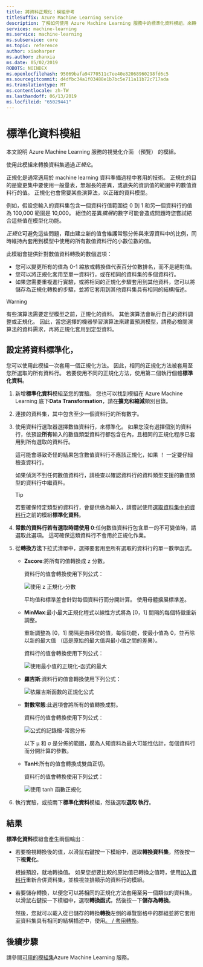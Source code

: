 ```yaml
---
title: 將資料正規化：模組參考
titleSuffix: Azure Machine Learning service
description: 了解如何使用 Azure Machine Learning 服務中的標準化資料模組，來轉換資料集通過*正規化*...
services: machine-learning
ms.service: machine-learning
ms.subservice: core
ms.topic: reference
author: xiaoharper
ms.author: zhanxia
ms.date: 05/02/2019
ROBOTS: NOINDEX
ms.openlocfilehash: 95069bafa94770511c7ee40e82068960298fd6c5
ms.sourcegitcommit: d4dfbc34a1f03488e1b7bc5e711a11b72c717ada
ms.translationtype: MT
ms.contentlocale: zh-TW
ms.lasthandoff: 06/13/2019
ms.locfileid: "65029441"
---
```

# <a name="normalize-data-module"></a>標準化資料模組

本文說明 Azure Machine Learning 服務的視覺化介面 （預覽） 的模組。

使用此模組來轉換資料集通過*正規化*。

正規化是通常適用於 machine learning 資料準備過程中套用的技術。 正規化的目的是變更集中要使用一般量表，無超長的差異，或遺失的資訊值的範圍中的數值資料行的值。 正規化也會需要某些演算法，以正確的資料模型。

例如，假設您輸入的資料集包含一個資料行值範圍從 0 到 1 和另一個資料行的值為 100,000 範圍是 10,000。 絕佳的差異*擴展*的數字可能會造成問題時您嘗試結合這些值在模型化功能。

*正規化*可避免這些問題，藉由建立新的值會維護常態分佈與來源資料中的比例，同時維持內套用到模型中使用的所有數值資料行的小數位數的值。

此模組會提供針對數值資料轉換的數個選項：

- 您可以變更所有的值為 0-1 縮放或轉換值代表百分位數排名，而不是絕對值。
- 您可以將正規化套用至單一資料行，或在相同的資料集的多個資料行。
- 如果您需要重複進行實驗，或將相同的正規化步驟套用到其他資料，您可以將儲存為正規化轉換的步驟，並將它套用到其他資料集具有相同的結構描述。

> [!WARNING]
> 有些演算法需要定型模型之前，正規化的資料。 其他演算法會執行自己的資料調整或正規化。 因此，當您選擇的機器學習演算法來建置預測模型，請務必檢閱演算法的資料需求，再將正規化套用到定型資料。

##  <a name="configure-normalize-data"></a>設定將資料標準化，

您可以使用此模組一次套用一個正規化方法。 因此，相同的正規化方法被套用至您所選取的所有資料行。 若要使用不同的正規化方法，使用第二個執行個體**標準化資料**。

1. 新增**標準化資料**模組至您的實驗。 您也可以找到模組在 Azure Machine Learning 底下**Data Transformation**，請在**擴充和縮減**類別目錄。

2. 連接的資料集，其中包含至少一個資料行的所有數字。

3. 使用資料行選取器選擇數值資料行，來標準化。 如果您沒有選擇個別的資料行，依預設**所有**輸入的數值類型資料行都包含在內，且相同的正規化程序已套用到所有選取的資料行。 

    這可能會導致奇怪的結果包含數值資料行不應該正規化，如果 ！ 一定要仔細檢查資料行。

    如果偵測不到任何數值資料行，請檢查以確認資料行的資料類型支援的數值類型的資料行中繼資料。

    > [!TIP]
    > 若要確保特定類型的資料行，會提供做為輸入，請嘗試使用[選取資料集中的資料行](./select-columns-in-dataset.md)之前的模組**標準化資料**。

4. **常數的資料行若有選取時請使用 0**:任何數值資料行包含單一的不可變值時，請選取此選項。 這可確保這類資料行不會用於正規化作業。

5. 從**轉換方法**下拉式清單中，選擇要套用至所有選取的資料行的單一數學函式。 
  
    - **Zscore**:將所有的值轉換成 z 分數。
    
      資料行的值會轉換使用下列公式：  
  
      ![使用 z 正規化&#45;分數](media/module/aml-normalization-z-score.png)
  
      平均值和標準差會針對每個資料行而分開計算。 使用母體擴展標準差。
  
    - **MinMax**:最小最大正規化程式以線性方式將為 [0，1] 間隔的每個特徵重新調整。
    
      重新調整為 [0，1] 間隔是由移位的值，每個功能，使最小值為 0，並再除以新的最大值 （這是原始的最大值與最小值之間的差異）。
      
      資料行的值會轉換使用下列公式：  
  
      ![使用最小值的正規化&#45;函式的最大](media/module/aml-normalization-minmax.png "AML_normalization minmax")  
  
    - **羅吉斯**:資料行的值會轉換使用下列公式：

      ![依羅吉斯函數的正規化公式](media/module/aml-normalization-logistic.png "AML_normalization 羅吉斯")  
  
    - **對數常態**:此選項會將所有的值轉換成對。
  
      資料行的值會轉換使用下列公式：
  
      ![公式的記錄檔&#45;常態分佈](media/module/aml-normalization-lognormal.png "AML_normalization 對數常態")
    
      以下 μ 和 σ 是分佈的範圍，廣為人知資料為最大可能性估計，每個資料行而分開計算的參數。  
  
    - **TanH**:所有的值會轉換成雙曲正切。
    
      資料行的值會轉換使用下列公式：
    
      ![使用 tanh 函數正規化](media/module/aml-normalization-tanh.png "AML_normalization tanh")

6. 執行實驗，或按兩下**標準化資料**模組，然後選取**選取 執行**。 

## <a name="results"></a>結果

**標準化資料**模組會產生兩個輸出：

- 若要檢視轉換後的值，以滑鼠右鍵按一下模組中，選取**轉換資料集**，然後按一下**視覺化**。

    根據預設，就地轉換值。 如果您想要比較的原始值已轉換之值時，使用[加入資料行](./add-columns.md)重新合併資料集，並檢視並排顯示的資料行的模組。

- 若要儲存轉換，以便您可以將相同的正規化方法套用至另一個類似的資料集，以滑鼠右鍵按一下模組中，選取**轉換函式**，然後按一下**儲存為轉換**。

    然後，您就可以載入從已儲存的轉換**轉換**左側的導覽窗格中的群組並將它套用至資料集具有相同的結構描述中，使用[。 / 套用轉換](apply-transformation.md)。  


## <a name="next-steps"></a>後續步驟

請參閱[可用的模組集](module-reference.md)Azure Machine Learning 服務。 